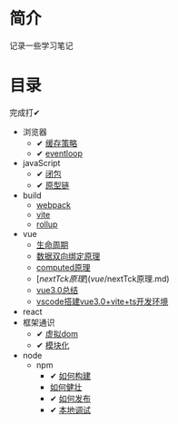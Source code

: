 # 简介
记录一些学习笔记

# 目录

完成打✔
- 浏览器
  - ✔ [缓存策略](浏览器/缓存策略.md)
  - ✔ [eventloop](浏览器/eventloop.md)
- javaScript
  - ✔ [闭包](javaScript/闭包.md)
  - ✔ [原型链](javaScript/原型链.md)
- build
  - [webpack](build/webpack.md)
  - [vite](build/vite.md)
  - [rollup](build/rollup.md)
- vue
  - [生命周期](vue/生命周期.md)
  - [数据双向绑定原理](vue/数据双向绑定原理.md)
  - [computed原理](vue/computed原理.md)
  - [$nextTck原理](vue/$nextTck原理.md)
  - [vue3.0总结](vue/vue3.0总结.md)
  - [vscode搭建vue3.0+vite+ts开发环境](vue/vue3+ts的vscode开发环境)
- react
- 框架通识
  - ✔ [虚拟dom](框架通识/virtualDOM.md)
  - ✔ [模块化](框架通识/模块化.md)
- node
  - npm
    - ✔ [如何构建](node/npm/构建.md)
    - [如何健壮](node/npm/健壮.md)
    - ✔ [如何发布](node/npm/发布.md)
    - ✔ [本地调试](node/npm/本地调试.md)